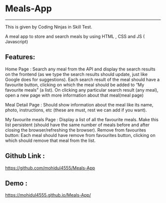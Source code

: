 # Meals-App
________________
This is given by Coding Ninjas in Skill Test.

A meal app to store and search meals by using HTML , CSS and JS ( Javascript)

Features:
---------
Home Page :
Search any meal from the API and display the search results on the frontend (as we type the search results should update, just like Google does for suggestions).
Each search result of the meal should have a favourite button, clicking on which the meal should be added to “My favourite meals” (a list).
On clicking any particular search result (any meal), open a new page with more information about that meal(meal page)

Meal Detail Page :
Should show information about the meal like its name, photo, instructions, etc (these are must, rest we can add if you want).

My favourite meals Page :
Display a list of all the favourite meals.
Make this list persistent (should have the same number of meals before and after closing the browser/refreshing the browser).
Remove from favourites button: Each meal should have remove from favourites button, clicking on which should remove that meal from the list.


Github Link  :
-------------
https://github.com/mohidul4555/Meals-App


Demo :
-----------
https://mohidul4555.github.io/Meals-App/

